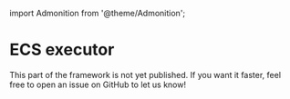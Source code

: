 import Admonition from '@theme/Admonition';

# ECS executor

<Admonition type="warning" icon="🚧" title="Work in progress...">
This part of the framework is not yet published. If you want it faster, feel free to open an issue on GitHub to let us know!
</Admonition>